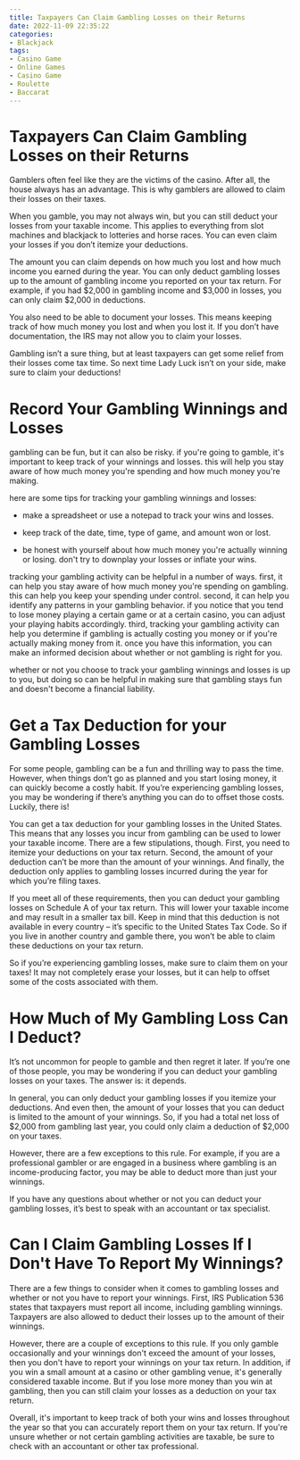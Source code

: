```yaml
---
title: Taxpayers Can Claim Gambling Losses on their Returns
date: 2022-11-09 22:35:22
categories:
- Blackjack
tags:
- Casino Game
- Online Games
- Casino Game
- Roulette
- Baccarat
---
```



#  Taxpayers Can Claim Gambling Losses on their Returns

Gamblers often feel like they are the victims of the casino. After all, the house always has an advantage. This is why gamblers are allowed to claim their losses on their taxes.

When you gamble, you may not always win, but you can still deduct your losses from your taxable income. This applies to everything from slot machines and blackjack to lotteries and horse races. You can even claim your losses if you don’t itemize your deductions.

The amount you can claim depends on how much you lost and how much income you earned during the year. You can only deduct gambling losses up to the amount of gambling income you reported on your tax return. For example, if you had $2,000 in gambling income and $3,000 in losses, you can only claim $2,000 in deductions.

You also need to be able to document your losses. This means keeping track of how much money you lost and when you lost it. If you don’t have documentation, the IRS may not allow you to claim your losses.

Gambling isn’t a sure thing, but at least taxpayers can get some relief from their losses come tax time. So next time Lady Luck isn’t on your side, make sure to claim your deductions!

#  Record Your Gambling Winnings and Losses 

 gambling can be fun, but it can also be risky. if you're going to gamble, it's important to keep track of your winnings and losses. this will help you stay aware of how much money you're spending and how much money you're making.

here are some tips for tracking your gambling winnings and losses:

- make a spreadsheet or use a notepad to track your wins and losses.

- keep track of the date, time, type of game, and amount won or lost.

- be honest with yourself about how much money you're actually winning or losing. don't try to downplay your losses or inflate your wins.

tracking your gambling activity can be helpful in a number of ways. first, it can help you stay aware of how much money you're spending on gambling. this can help you keep your spending under control. second, it can help you identify any patterns in your gambling behavior. if you notice that you tend to lose money playing a certain game or at a certain casino, you can adjust your playing habits accordingly. third, tracking your gambling activity can help you determine if gambling is actually costing you money or if you're actually making money from it. once you have this information, you can make an informed decision about whether or not gambling is right for you.

whether or not you choose to track your gambling winnings and losses is up to you, but doing so can be helpful in making sure that gambling stays fun and doesn't become a financial liability.

#  Get a Tax Deduction for your Gambling Losses 

For some people, gambling can be a fun and thrilling way to pass the time. However, when things don’t go as planned and you start losing money, it can quickly become a costly habit. If you’re experiencing gambling losses, you may be wondering if there’s anything you can do to offset those costs. Luckily, there is!

You can get a tax deduction for your gambling losses in the United States. This means that any losses you incur from gambling can be used to lower your taxable income. There are a few stipulations, though. First, you need to itemize your deductions on your tax return. Second, the amount of your deduction can’t be more than the amount of your winnings. And finally, the deduction only applies to gambling losses incurred during the year for which you’re filing taxes.

If you meet all of these requirements, then you can deduct your gambling losses on Schedule A of your tax return. This will lower your taxable income and may result in a smaller tax bill. Keep in mind that this deduction is not available in every country – it’s specific to the United States Tax Code. So if you live in another country and gamble there, you won’t be able to claim these deductions on your tax return.

So if you’re experiencing gambling losses, make sure to claim them on your taxes! It may not completely erase your losses, but it can help to offset some of the costs associated with them.

#  How Much of My Gambling Loss Can I Deduct? 

It’s not uncommon for people to gamble and then regret it later. If you’re one of those people, you may be wondering if you can deduct your gambling losses on your taxes. The answer is: it depends.

In general, you can only deduct your gambling losses if you itemize your deductions. And even then, the amount of your losses that you can deduct is limited to the amount of your winnings. So, if you had a total net loss of $2,000 from gambling last year, you could only claim a deduction of $2,000 on your taxes.

However, there are a few exceptions to this rule. For example, if you are a professional gambler or are engaged in a business where gambling is an income-producing factor, you may be able to deduct more than just your winnings.

If you have any questions about whether or not you can deduct your gambling losses, it’s best to speak with an accountant or tax specialist.

#  Can I Claim Gambling Losses If I Don't Have To Report My Winnings?

There are a few things to consider when it comes to gambling losses and whether or not you have to report your winnings. First, IRS Publication 536 states that taxpayers must report all income, including gambling winnings. Taxpayers are also allowed to deduct their losses up to the amount of their winnings.

However, there are a couple of exceptions to this rule. If you only gamble occasionally and your winnings don't exceed the amount of your losses, then you don't have to report your winnings on your tax return. In addition, if you win a small amount at a casino or other gambling venue, it's generally considered taxable income. But if you lose more money than you win at gambling, then you can still claim your losses as a deduction on your tax return.

Overall, it's important to keep track of both your wins and losses throughout the year so that you can accurately report them on your tax return. If you're unsure whether or not certain gambling activities are taxable, be sure to check with an accountant or other tax professional.